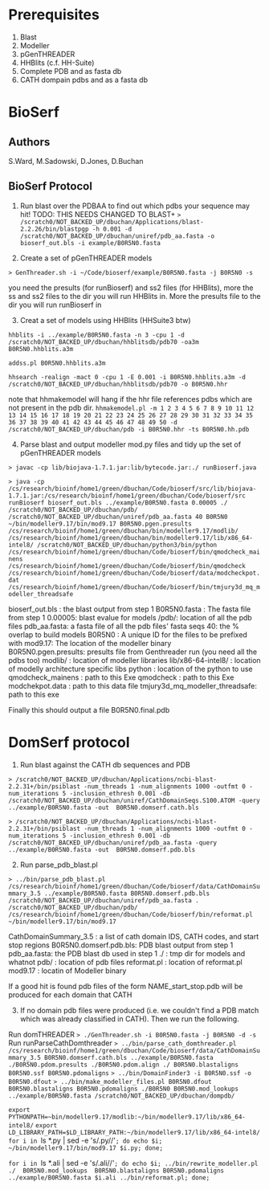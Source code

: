 # Prerequisites

1. Blast
2. Modeller
3. pGenTHREADER
4. HHBlits (c.f. HH-Suite)
5. Complete PDB and as fasta db
6. CATH dompain pdbs and as a fasta db

# BioSerf

## Authors

S.Ward, M.Sadowski, D.Jones, D.Buchan

## BioSerf Protocol

1. Run blast over the PDBAA to find out which pdbs your sequence may hit!
TODO: THIS NEEDS CHANGED TO BLAST+
`> /scratch0/NOT_BACKED_UP/dbuchan/Applications/blast-2.2.26/bin/blastpgp -h 0.001 -d /scratch0/NOT_BACKED_UP/dbuchan/uniref/pdb_aa.fasta -o bioserf_out.bls -i example/B0R5N0.fasta`

2. Create a set of pGenTHREADER models

`> GenThreader.sh -i ~/Code/bioserf/example/B0R5N0.fasta -j B0R5N0 -s`

you need the presults (for runBioserf) and ss2 files (for HHBlits), more the ss and ss2 files to the
dir you will run HHBlits in. More the presults file to the dir you will run runBioserf in

3. Creat a set of models using HHBlits (HHSuite3 btw)

`hhblits -i ../example/B0R5N0.fasta -n 3 -cpu 1 -d /scratch0/NOT_BACKED_UP/dbuchan/hhblitsdb/pdb70 -oa3m B0R5N0.hhblits.a3m`

`addss.pl B0R5N0.hhblits.a3m`

`hhsearch -realign -mact 0 -cpu 1 -E 0.001 -i B0R5N0.hhblits.a3m -d /scratch0/NOT_BACKED_UP/dbuchan/hhblitsdb/pdb70 -o B0R5N0.hhr`

note that hhmakemodel will hang if the hhr file references pdbs which are not present in the
pdb dir.
`hhmakemodel.pl -m 1 2 3 4 5 6 7 8 9 10 11 12 13 14 15 16 17 18 19 20 21 22 23 24 25 26 27 28 29 30 31 32 33 34 35 36 37 38 39 40 41 42 43 44 45 46 47 48 49 50 -d /scratch0/NOT_BACKED_UP/dbuchan/pdb -i B0R5N0.hhr -ts B0R5N0.hh.pdb`

4. Parse blast and output modeller mod.py files and tidy up the set of pGenTHREADER models

`> javac -cp lib/biojava-1.7.1.jar:lib/bytecode.jar:./ runBioserf.java`

`> java -cp /cs/research/bioinf/home1/green/dbuchan/Code/bioserf/src/lib/biojava-1.7.1.jar:/cs/research/bioinf/home1/green/dbuchan/Code/bioserf/src runBioserf bioserf_out.bls ../example/B0R5N0.fasta 0.00005 ./ /scratch0/NOT_BACKED_UP/dbuchan/pdb/ /scratch0/NOT_BACKED_UP/dbuchan/uniref/pdb_aa.fasta 40 B0R5N0 ~/bin/modeller9.17/bin/mod9.17 B0R5N0.pgen.presults /cs/research/bioinf/home1/green/dbuchan/bin/modeller9.17/modlib/ /cs/research/bioinf/home1/green/dbuchan/bin/modeller9.17/lib/x86_64-intel8/ /scratch0/NOT_BACKED_UP/dbuchan/python3/bin/python /cs/research/bioinf/home1/green/dbuchan/Code/bioserf/bin/qmodcheck_mainens /cs/research/bioinf/home1/green/dbuchan/Code/bioserf/bin/qmodcheck /cs/research/bioinf/home1/green/dbuchan/Code/bioserf/data/modcheckpot.dat /cs/research/bioinf/home1/green/dbuchan/Code/bioserf/bin/tmjury3d_mq_modeller_threadsafe`

bioserf_out.bls : the blast output from step 1
B0R5N0.fasta : The fasta file from step 1
0.00005: blast evalue for models
/pdb/: location of all the pdb files
pdb_aa.fasta: a fasta file of all the pdb files' fasta seqs
40: the % overlap to build models
B0R5N0 : A unique ID for the files to be prefixed with
mod9.17: The location of the modeller binary  
B0R5N0.pgen.presults: presults file from Genthreader run (you need all the pdbs too)
modlib/ : location of modeller libraries
lib/x86-64-intel8/ : location of modelly architecture specific libs
python : location of the python to use
qmodcheck_mainens : path to this Exe
qmodcheck : path to this Exe
modchekpot.data : path to this data file
tmjury3d_mq_modeller_threadsafe: path to this exe

Finally this should output a file
B0R5N0.final.pdb

# DomSerf protocol

1. Run blast against the CATH db sequences and PDB

`> /scratch0/NOT_BACKED_UP/dbuchan/Applications/ncbi-blast-2.2.31+/bin/psiblast -num_threads 1 -num_alignments 1000 -outfmt 0 -num_iterations 5 -inclusion_ethresh 0.001 -db /scratch0/NOT_BACKED_UP/dbuchan/uniref/CathDomainSeqs.S100.ATOM -query ../example/B0R5N0.fasta -out  B0R5N0.domserf.cath.bls`

`> /scratch0/NOT_BACKED_UP/dbuchan/Applications/ncbi-blast-2.2.31+/bin/psiblast -num_threads 1 -num_alignments 1000 -outfmt 0 -num_iterations 5 -inclusion_ethresh 0.001 -db /scratch0/NOT_BACKED_UP/dbuchan/uniref/pdb_aa.fasta -query ../example/B0R5N0.fasta -out  B0R5N0.domserf.pdb.bls`


2. Run parse_pdb_blast.pl

`> ../bin/parse_pdb_blast.pl /cs/research/bioinf/home1/green/dbuchan/Code/bioserf/data/CathDomainSummary_3.5 ../example/B0R5N0.fasta B0R5N0.domserf.pdb.bls /scratch0/NOT_BACKED_UP/dbuchan/uniref/pdb_aa.fasta . /scratch0/NOT_BACKED_UP/dbuchan/pdb/ /cs/research/bioinf/home1/green/dbuchan/Code/bioserf/bin/reformat.pl ~/bin/modeller9.17/bin/mod9.17`

CathDomainSummary_3.5 :  a list of cath domain IDS, CATH codes, and start stop regions
B0R5N0.domserf.pdb.bls: PDB blast output from step 1
pdb_aa.fasta: the PDB blast db used in step 1
./ : tmp dir for models and whatnot
pdb/ : location of pdb files
reformat.pl : location of reformat.pl
mod9.17 : locatin of Modeller binary

If a good hit is found pdb files of the form NAME_start_stop.pdb will be produced for each
domain that CATH

3. If no domain pdb files were produced (i.e. we couldn't find a PDB match which was already classified in CATH). Then we run the following.

Run domTHREADER
`> ./GenThreader.sh -i B0R5N0.fasta -j B0R5N0 -d -s`
Run runParseCathDomthreader
`> ../bin/parse_cath_domthreader.pl /cs/research/bioinf/home1/green/dbuchan/Code/bioserf/data/CathDomainSummary_3.5 B0R5N0.domserf.cath.bls ../example/B0R5N0.fasta ./B0R5N0.pdom.presults ./B0R5N0.pdom.align ./ B0R5N0.blastaligns B0R5N0.ssf B0R5N0.pdomaligns`
`> ../bin/DomainFinder3 -i B0R5N0.ssf -o B0R5N0.dfout`
`> ../bin/make_modeller_files.pl B0R5N0.dfout B0R5N0.blastaligns B0R5N0.pdomaligns ./B0R5N0 B0R5N0.mod_lookups ../example/B0R5N0.fasta /scratch0/NOT_BACKED_UP/dbuchan/dompdb/`

`export PYTHONPATH=~bin/modeller9.17/modlib:~/bin/modeller9.17/lib/x86_64-intel8/`
`export LD_LIBRARY_PATH=$LD_LIBRARY_PATH:~/bin/modeller9.17/lib/x86_64-intel8/`
`for i in `ls *.py | sed -e 's/\.py//'`; do echo $i; ~/bin/modeller9.17/bin/mod9.17 $i.py; done;`

`for i in `ls *.ali | sed -e 's/\.ali//'`; do echo $i; ../bin/rewrite_modeller.pl ./  B0R5N0.mod_lookups  B0R5N0.blastaligns B0R5N0.pdomaligns ../example/B0R5N0.fasta $i.ali ../bin/reformat.pl; done;`
